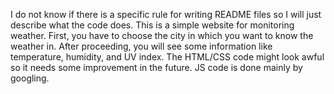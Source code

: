 I do not know if there is a specific rule for writing README files so I will just describe what the code does.
This is a simple website for monitoring weather. First, you have to choose the city in which you want to know the weather in. After proceeding, you will see some information like temperature, humidity, and UV index.
The HTML/CSS code might look awful so it needs some improvement in the future.
JS code is done mainly by googling.
